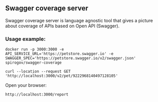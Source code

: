 ## Swagger coverage server

Swagger coverage server is language agnostic tool that gives a picture about coverage of APIs based on Open API (Swagger).

### Usage example:

```
docker run -p 3000:3000 -e API_SERVICE_URL='https://petstore.swagger.io' -e SWAGGER_SPEC='https://petstore.swagger.io/v2/swagger.json' spirogov/swagger-coverage
```

```
curl --location --request GET 'http://localhost:3000/v2/pet/9222968140497128105'
```

Open your browser:

```
http://localhost:3000/report
```
